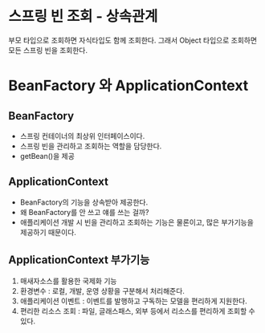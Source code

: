 # 스프링 빈 조회 - 상속관계
부모 타입으로 조회하면 자식타입도 함께 조회한다.
그래서 Object 타입으로 조회하면 모든 스프링 빈을 조회한다. 

# BeanFactory 와 ApplicationContext
## BeanFactory
- 스프링 컨테이너의 최상위 인터페이스이다.
- 스프링 빈을 관리하고 조회하는 역할을 담당한다.
- getBean()을 제공

## ApplicationContext
- BeanFactory의 기능을 상속받아 제공한다.
- 왜 BeanFactory를 안 쓰고 얘를 쓰는 걸까?
- 애플리케이션 개발 시 빈을 관리하고 조회하는 기능은 물론이고, 많은 부가기능을 제공하기 때문이다.

## ApplicationContext 부가기능
1. 매새자소스를 활용한 국제화 기능
2. 환경변수 : 로컬, 개발, 운영 상황을 구분해서 처리해준다.
3. 애플리케이션 이벤트 : 이벤트를 발행하고 구독하는 모델을 편리하게 지원한다.
4. 편리한 리소스 조회 : 파일, 글래스패스, 외부 등에서 리소스를 편리하게 조회할 수 있다.
